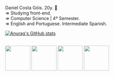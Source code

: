 Daniel Costa Góis. 20y. 🌠 <br>
=> Studying front-end. <br>
=> Computer Science | 4º Semester. <br> 
=> English and Portuguese. Intermediate Spanish. <br>

[![Anurag's GitHub stats](https://github-readme-stats.vercel.app/api?username=daniboywhy&show_icons=true&theme=solarized-light)](https://github.com/anuraghazra/github-readme-stats)
<div style="display = inline_block"><br>
<img align="center" height="80" width="80" src="https://cdn.jsdelivr.net/gh/devicons/devicon@latest/icons/html5/html5-plain.svg" />
<img align="center" height="80" width="80" src="https://cdn.jsdelivr.net/gh/devicons/devicon@latest/icons/css3/css3-plain.svg" />
<img align="center" height="80" width="80" src="https://cdn.jsdelivr.net/gh/devicons/devicon@latest/icons/javascript/javascript-plain.svg" />
<img align="center" height="80" width="80" src="https://cdn.jsdelivr.net/gh/devicons/devicon@latest/icons/python/python-plain.svg" />
          
</div>
